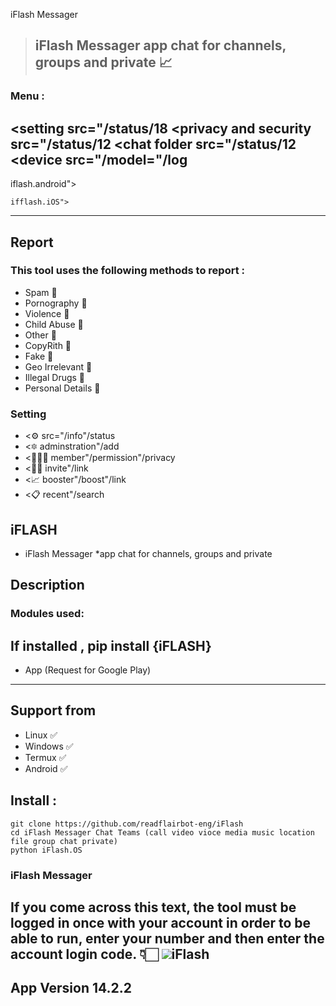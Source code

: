 iFlash Messager 
>## iFlash Messager app chat for channels, groups and private 📈

### Menu :
 <setting src="/status/18
 <privacy and security src="/status/12
 <chat folder src="/status/12
 <device src="/model="/log
-------------------

iflash.android">
```
ifflash.iOS">
```
------------------
## Report 
### This tool uses the following methods to report :
 * Spam 🔆
 * Pornography 🔆
 * Violence 🔆
 * Child Abuse 🔆
 * Other 🔆
 * CopyRith 🔆
 * Fake 🔆
 * Geo Irrelevant 🔆
 * Illegal Drugs 🔆
* Personal Details 🔆

### Setting
* <⚙️ src="/info"/status
* <🔯 adminstration"/add
* <🧑‍🧒‍🧒 member"/permission"/privacy
* <⛓️‍💥 invite"/link
* <📈 booster"/boost"/link
* <📋 recent"/search 

## iFLASH

- iFlash Messager *app chat for channels, groups and private 

## Description

### Modules used: 
If installed , pip install {iFLASH}
------------------------------------
- App (Request for Google Play)
------------------------------------

## Support from
- Linux ✅
- Windows ✅
- Termux ✅
- Android ✅
## Install :

```
git clone https://github.com/readflairbot-eng/iFlash
cd iFlash Messager Chat Teams (call video vioce media music location file group chat private)
python iFlash.OS
```
### iFlash Messager 

If you come across this text, the tool must be logged in once with your account in order to be able to run, enter your number and then enter the account login code. 👇🏻
<img src="/https://google.play.com/app_iflash.os">iFlash
-----------------
App Version 14.2.2
-----------------